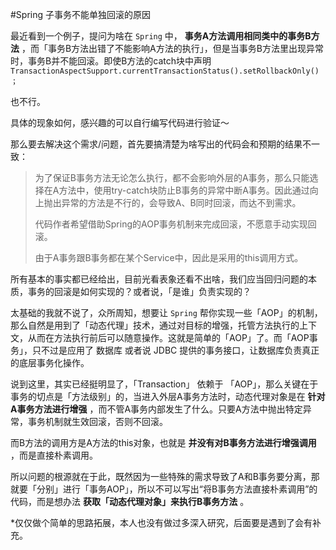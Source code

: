 #Spring 子事务不能单独回滚的原因

最近看到一个例子，提问为啥在 `Spring` 中， **事务A方法调用相同类中的事务B方法** ，而「事务B方法出错了不能影响A方法的执行」，但是当事务B方法里出现异常时，事务B并不能回滚。即使B方法的catch块中声明`TransactionAspectSupport.currentTransactionStatus().setRollbackOnly()；` 

也不行。

具体的现象如何，感兴趣的可以自行编写代码进行验证～



那么要去解决这个需求/问题，首先要搞清楚为啥写出的代码会和预期的结果不一致：

> 为了保证B事务方法无论怎么执行，都不会影响外层的A事务，那么只能选择在A方法中，使用try-catch块防止B事务的异常中断A事务。因此通过向上抛出异常的方法是不行的，会导致A、B同时回滚，而达不到需求。
>
> 代码作者希望借助Spring的AOP事务机制来完成回滚，不愿意手动实现回滚。
>
> 由于A事务跟B事务都在某个Service中，因此是采用的this调用方式。

所有基本的事实都已经给出，目前光看表象还看不出啥，我们应当回归问题的本质，事务的回滚是如何实现的？或者说，「是谁」负责实现的？



太基础的我就不说了，众所周知，想要让 `Spring` 帮你实现一些「AOP」的机制，那么自然是用到了「动态代理」技术，通过对目标的增强，托管方法执行的上下文，从而在方法执行前后可以随意操作。这就是简单的「AOP」了。而「AOP事务」，只不过是应用了 数据库 或者说 JDBC 提供的事务接口，让数据库负责真正的底层事务化操作。



说到这里，其实已经挺明显了，「Transaction」 依赖于 「AOP」，那么关键在于事务的切点是「方法级别」的，当进入外层A事务方法时，动态代理对象是在 **针对A事务方法进行增强** ，而不管A事务内部发生了什么。只要A方法中抛出特定异常，事务机制就生效回滚，否则不回滚。

而B方法的调用方是A方法的this对象，也就是 **并没有对B事务方法进行增强调用** ，而是直接朴素调用。



所以问题的根源就在于此，既然因为一些特殊的需求导致了A和B事务要分离，那就要「分别」进行「事务AOP」，所以不可以写出“将B事务方法直接朴素调用”的代码，而是想办法 **获取「动态代理对象」来执行B事务方法** 。



*仅仅做个简单的思路拓展，本人也没有做过多深入研究，后面要是遇到了会有补充。